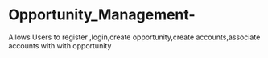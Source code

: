 # Opportunity_Management-
Allows Users to register ,login,create opportunity,create accounts,associate accounts with  with opportunity
